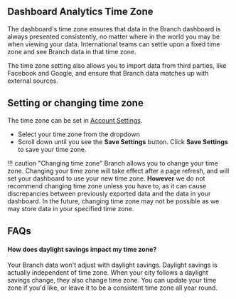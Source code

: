 ## Dashboard Analytics Time Zone

The dashboard's time zone ensures that data in the Branch dashboard is always presented consistently, no matter where in the world you may be when viewing your data. International teams can settle upon a fixed time zone and see Branch data in that time zone.

The time zone setting also allows you to import data from third parties, like Facebook and Google, and ensure that Branch data matches up with external sources.

## Setting or changing time zone

The time zone can be set in [Account Settings](https://dashboard.branch.io/account-settings/app). 

- Select your time zone from the dropdown
- Scroll down until you see the **Save Settings** button. Click **Save Settings** to save your time zone.

!!! caution "Changing time zone"
    Branch allows you to change your time zone. Changing your time zone will take effect after a page refresh, and will set your dashboard to use your new time zone. **However** we do not recommend changing time zone unless you have to, as it can cause discrepancies between previously exported data and the data in your dashboard. In the future, changing time zone may not be possible as we may store data in your specified time zone.

## FAQs

#### How does daylight savings impact my time zone?

Your Branch data won't adjust with daylight savings. Daylight savings is actually independent of time zone. When your city follows a daylight savings change, they also change time zone. You can update your time zone if you'd like, or leave it to be a consistent time zone all year round.
